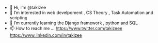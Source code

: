 - 👋 Hi, I’m @takizee
- 👀 I’m interested in web develpoment , CS Theory , Task Automation and scripting 
- 🌱 I’m currently learning the Django framework , python and SQL
- 📫 How to reach me ... 
https://www.twitter.com/takizeee
https://www.linkedin.com/in/takizee


<!---
takizee/takizee is a ✨ special ✨ repository because its `README.md` (this file) appears on your GitHub profile.
You can click the Preview link to take a look at your changes.
--->
